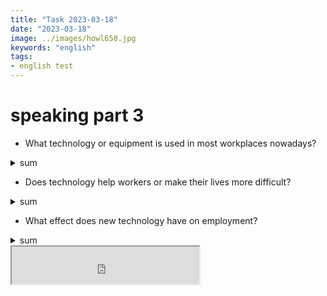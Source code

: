 ```yaml
---
title: "Task 2023-03-18"
date: "2023-03-18"
image: ../images/howl650.jpg
keywords: "english"
tags:
- english test
---
```

# speaking part 3

- What technology or equipment is used in most workplaces nowadays?
<details><summary>sum</summary>
In most workplaces people use equipment such as computers, phones, printers, fac machines and photocopiers. I think the computer is probably the most essential piece of equipment because we rely on it for almost everything: communicating by email, writing reports, organising data, and finding information on the internet.
</details>

- Does technology help workers or make their lives more difficult?
<details><summary>sum</summary>
Technology definitely helps workers because it makes many tasks so much easier. For example, email is such a useful tool for communication between employees in different offices, or even in diffeent countries. On the other hand, technology can make life more difficult, especially when it goes wrong. It causes a lot of stress when the Internet is dow or a computer crashes.
</details>

- What effect does new technology have on employment?
<details><summary>sum</summary>
I think technology is often responsible for people losing their jobs. Machines have replaced people in areas like manufacturing and agriculture, and whenever a new technology is introduced, there are redundancies. At the same time, jobs might be created thanks to a new technology; for example, there would be no computer programmers if the computer hadn't invented.
</details>

<iframe width="300" height="60" src="https://vocaroo.com/embed/1oDELdSGk1ag?autoplay=0" frameborder="1"></iframe>
